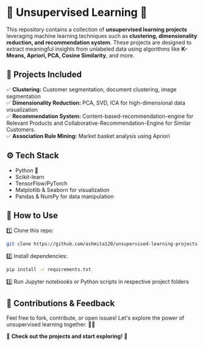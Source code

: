 
 # 📌 Unsupervised Learning 🎯  

This repository contains a collection of **unsupervised learning projects** leveraging machine learning techniques such as **clustering, dimensionality reduction, and recommendation system**. These projects are designed to extract meaningful insights from unlabeled data using algorithms like **K-Means, Apriori, PCA, Cosine Similarity**, and more.  

## 🚀 Projects Included  
✅ **Clustering:** Customer segmentation, document clustering, image segmentation  
✅ **Dimensionality Reduction:** PCA, SVD, ICA for high-dimensional data visualization  
✅ **Recommendation System:** Content-based-recommendation-engine for Relevant Products and Collaborative-Recommendation-Engine for Similar Customers.  
✅ **Association Rule Mining:** Market basket analysis using Apriori  

## ⚙️ Tech Stack  
- Python 🐍  
- Scikit-learn  
- TensorFlow/PyTorch  
- Matplotlib & Seaborn for visualization  
- Pandas & NumPy for data manipulation  

## 📂 How to Use  
1️⃣ Clone this repo:  
```bash  
git clone https://github.com/ashmita120/unsupervised-learning-projects.git  
```  
2️⃣ Install dependencies:  
```bash  
pip install -r requirements.txt  
```  
3️⃣ Run Jupyter notebooks or Python scripts in respective project folders  

## 📢 Contributions & Feedback  
Feel free to fork, contribute, or open issues! Let's explore the power of unsupervised learning together. 🚀✨  

🔗 **Check out the projects and start exploring!** 🎉

